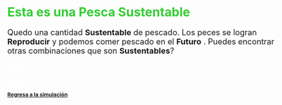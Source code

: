 <style type="text/css">

body{ /* Normal  */
      font-size: 18px;
  }
h1 { /* Header 1 */
  font-size: 28px;
  color: LimeGreen;
}
h2 { /* Header 2 */
  font-size: 12px;
}
h3 { /* Header 3 */
  font-size: 12px;
  color: White
}
</style>

# Esta es una Pesca Sustentable

Quedo una cantidad **Sustentable** de pescado. Los peces se logran **Reproducir** y podemos comer pescado en el **Futuro**
. Puedes encontrar otras combinaciones que son **Sustentables**? 

### Space
### Space

## [Regresa a la simulación](https://tuna.shinyapps.io/InfoGraphicsShinny/)

